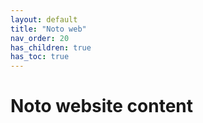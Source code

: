 ```yaml
---
layout: default
title: "Noto web"
nav_order: 20
has_children: true
has_toc: true
---
```

# Noto website content